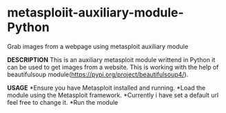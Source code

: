 # metasploiit-auxiliary-module-Python
Grab images  from a webpage using metasploit auxiliary module 

**DESCRIPTION**
This is an auxiliary metasploit module writtend in Python it can be used to get images from a website.
This is working with the help of beautifulsoup module(https://pypi.org/project/beautifulsoup4/).

**USAGE**
*Ensure you have Metasploit installed and running.
*Load the module using the Metasploit framework.
*Currently i have set a default url feel free to change it.
*Run the module
